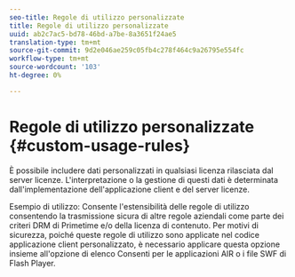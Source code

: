 ```yaml
---
seo-title: Regole di utilizzo personalizzate
title: Regole di utilizzo personalizzate
uuid: ab2c7ac5-bd78-46bd-a7be-8a3651f24ae5
translation-type: tm+mt
source-git-commit: 9d2e046ae259c05fb4c278f464c9a26795e554fc
workflow-type: tm+mt
source-wordcount: '103'
ht-degree: 0%

---
```



# Regole di utilizzo personalizzate {#custom-usage-rules}

È possibile includere dati personalizzati in qualsiasi licenza rilasciata dal server licenze. L&#39;interpretazione o la gestione di questi dati è determinata dall&#39;implementazione dell&#39;applicazione client e del server licenze.

Esempio di utilizzo: Consente l&#39;estensibilità delle regole di utilizzo consentendo la trasmissione sicura di altre regole aziendali come parte dei criteri DRM di Primetime e/o della licenza di contenuto. Per motivi di sicurezza, poiché queste regole di utilizzo sono applicate nel codice applicazione client personalizzato, è necessario applicare questa opzione insieme all&#39;opzione di elenco Consenti per le applicazioni AIR o i file SWF di Flash Player.
